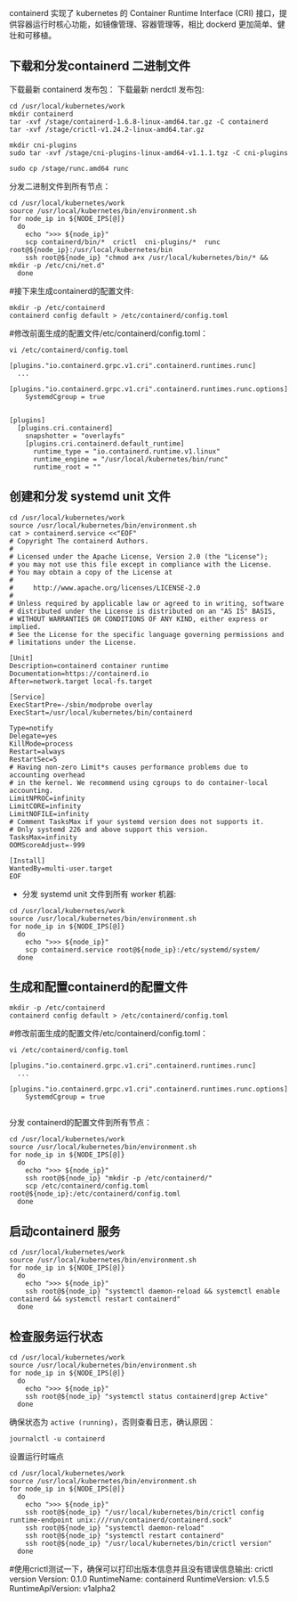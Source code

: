 containerd 实现了 kubernetes 的 Container Runtime Interface (CRI) 接口，提供容器运行时核心功能，如镜像管理、容器管理等，相比 dockerd 更加简单、健壮和可移植。



## 下载和分发containerd  二进制文件

下载最新 containerd 发布包：
下载最新 nerdctl 发布包:

```
cd /usr/local/kubernetes/work
mkdir containerd
tar -xvf /stage/containerd-1.6.8-linux-amd64.tar.gz -C containerd
tar -xvf /stage/crictl-v1.24.2-linux-amd64.tar.gz

mkdir cni-plugins
sudo tar -xvf /stage/cni-plugins-linux-amd64-v1.1.1.tgz -C cni-plugins

sudo cp /stage/runc.amd64 runc
```

分发二进制文件到所有节点：

```
cd /usr/local/kubernetes/work
source /usr/local/kubernetes/bin/environment.sh
for node_ip in ${NODE_IPS[@]}
  do
    echo ">>> ${node_ip}"
    scp containerd/bin/*  crictl  cni-plugins/*  runc  root@${node_ip}:/usr/local/kubernetes/bin
    ssh root@${node_ip} "chmod a+x /usr/local/kubernetes/bin/* && mkdir -p /etc/cni/net.d"
  done
```



#接下来生成containerd的配置文件:

```
mkdir -p /etc/containerd
containerd config default > /etc/containerd/config.toml
```

#修改前面生成的配置文件/etc/containerd/config.toml：

```
vi /etc/containerd/config.toml

[plugins."io.containerd.grpc.v1.cri".containerd.runtimes.runc]
  ...
  [plugins."io.containerd.grpc.v1.cri".containerd.runtimes.runc.options]
    SystemdCgroup = true
    
    
[plugins]
  [plugins.cri.containerd]
    snapshotter = "overlayfs"
    [plugins.cri.containerd.default_runtime]
      runtime_type = "io.containerd.runtime.v1.linux"
      runtime_engine = "/usr/local/kubernetes/bin/runc"
      runtime_root = ""    
```



## 创建和分发 systemd unit 文件

```
cd /usr/local/kubernetes/work
source /usr/local/kubernetes/bin/environment.sh
cat > containerd.service <<"EOF"
# Copyright The containerd Authors.
#
# Licensed under the Apache License, Version 2.0 (the "License");
# you may not use this file except in compliance with the License.
# You may obtain a copy of the License at
#
#     http://www.apache.org/licenses/LICENSE-2.0
#
# Unless required by applicable law or agreed to in writing, software
# distributed under the License is distributed on an "AS IS" BASIS,
# WITHOUT WARRANTIES OR CONDITIONS OF ANY KIND, either express or implied.
# See the License for the specific language governing permissions and
# limitations under the License.

[Unit]
Description=containerd container runtime
Documentation=https://containerd.io
After=network.target local-fs.target

[Service]
ExecStartPre=-/sbin/modprobe overlay
ExecStart=/usr/local/kubernetes/bin/containerd

Type=notify
Delegate=yes
KillMode=process
Restart=always
RestartSec=5
# Having non-zero Limit*s causes performance problems due to accounting overhead
# in the kernel. We recommend using cgroups to do container-local accounting.
LimitNPROC=infinity
LimitCORE=infinity
LimitNOFILE=infinity
# Comment TasksMax if your systemd version does not supports it.
# Only systemd 226 and above support this version.
TasksMax=infinity
OOMScoreAdjust=-999

[Install]
WantedBy=multi-user.target
EOF
```

- 分发 systemd unit 文件到所有 worker 机器:


```
cd /usr/local/kubernetes/work
source /usr/local/kubernetes/bin/environment.sh
for node_ip in ${NODE_IPS[@]}
  do
    echo ">>> ${node_ip}"
    scp containerd.service root@${node_ip}:/etc/systemd/system/
  done
```

## 生成和配置containerd的配置文件

```
mkdir -p /etc/containerd
containerd config default > /etc/containerd/config.toml
```

#修改前面生成的配置文件/etc/containerd/config.toml：

```
vi /etc/containerd/config.toml

[plugins."io.containerd.grpc.v1.cri".containerd.runtimes.runc]
  ...
  [plugins."io.containerd.grpc.v1.cri".containerd.runtimes.runc.options]
    SystemdCgroup = true
    
```

分发 containerd的配置文件到所有节点：

```
cd /usr/local/kubernetes/work
source /usr/local/kubernetes/bin/environment.sh
for node_ip in ${NODE_IPS[@]}
  do
    echo ">>> ${node_ip}"
    ssh root@${node_ip} "mkdir -p /etc/containerd/"
    scp /etc/containerd/config.toml root@${node_ip}:/etc/containerd/config.toml
  done
```

## 启动containerd 服务

```
cd /usr/local/kubernetes/work
source /usr/local/kubernetes/bin/environment.sh
for node_ip in ${NODE_IPS[@]}
  do
    echo ">>> ${node_ip}"
    ssh root@${node_ip} "systemctl daemon-reload && systemctl enable containerd && systemctl restart containerd"
  done
```

## 检查服务运行状态

```
cd /usr/local/kubernetes/work
source /usr/local/kubernetes/bin/environment.sh
for node_ip in ${NODE_IPS[@]}
  do
    echo ">>> ${node_ip}"
    ssh root@${node_ip} "systemctl status containerd|grep Active"
  done
```

确保状态为 `active (running)`，否则查看日志，确认原因：

```
journalctl -u containerd
```





设置运行时端点

```
cd /usr/local/kubernetes/work
source /usr/local/kubernetes/bin/environment.sh
for node_ip in ${NODE_IPS[@]}
  do
    echo ">>> ${node_ip}"
    ssh root@${node_ip} "/usr/local/kubernetes/bin/crictl config runtime-endpoint unix:///run/containerd/containerd.sock"
    ssh root@${node_ip} "systemctl daemon-reload"
    ssh root@${node_ip} "systemctl restart containerd"
    ssh root@${node_ip} "/usr/local/kubernetes/bin/crictl version"
  done
```





#使用crictl测试一下，确保可以打印出版本信息并且没有错误信息输出:
  crictl version
  Version:  0.1.0
  RuntimeName:  containerd
  RuntimeVersion:  v1.5.5
  RuntimeApiVersion:  v1alpha2
